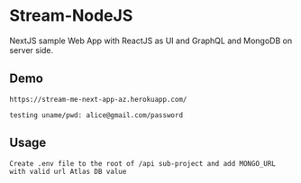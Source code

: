 # Stream-NodeJS

NextJS sample Web App with ReactJS as UI and GraphQL and MongoDB on server side.

## Demo

```
https://stream-me-next-app-az.herokuapp.com/

testing uname/pwd: alice@gmail.com/password

```

## Usage

```
Create .env file to the root of /api sub-project and add MONGO_URL with valid url Atlas DB value

```
